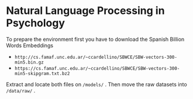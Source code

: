 # Natural Language Processing in Psychology

To prepare the environment first you have to download the Spanish Billion Words Embeddings
* `http://cs.famaf.unc.edu.ar/~ccardellino/SBWCE/SBW-vectors-300-min5.bin.gz`
* `https://cs.famaf.unc.edu.ar/~ccardellino/SBWCE/SBW-vectors-300-min5-skipgram.txt.bz2`

Extract and locate both files on `/models/` . Then move the raw datasets into `/data/raw/` .
